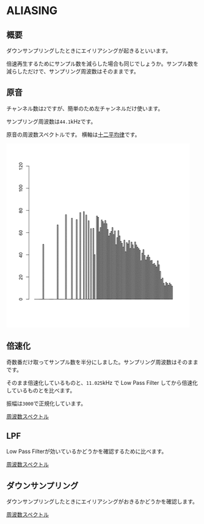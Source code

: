 ALIASING
========

概要
----

ダウンサンプリングしたときにエイリアシングが起きるといいます。

倍速再生するためにサンプル数を減らした場合も同じでしょうか。サンプル数を減らしただけで、サンプリング周波数はそのままです。

原音
----

チャンネル数は`2`ですが、簡単のため左チャンネルだけ使います。

サンプリング周波数は`44.1`kHzです。

原音の周波数スペクトルです。 横軸は[十二平均律](http://ja.wikipedia.org/wiki/平均律)です。

![左チャンネル](/image/base.d/left.gif)

倍速化
------

奇数番だけ取ってサンプル数を半分にしました。サンプリング周波数はそのままです。

そのまま倍速化しているものと、`11.025`kHz で Low Pass Filter してから倍速化しているものとを比べます。

振幅は`3000`で正規化しています。

[周波数スペクトル](speed_up.md)

LPF
---

Low Pass Filterが効いているかどうかを確認するために比べます。

[周波数スペクトル](lpf.md)

ダウンサンプリング
------------------

ダウンサンプリングしたときにエイリアシングがおきるかどうかを確認します。

[周波数スペクトル](down_sampling.md)
